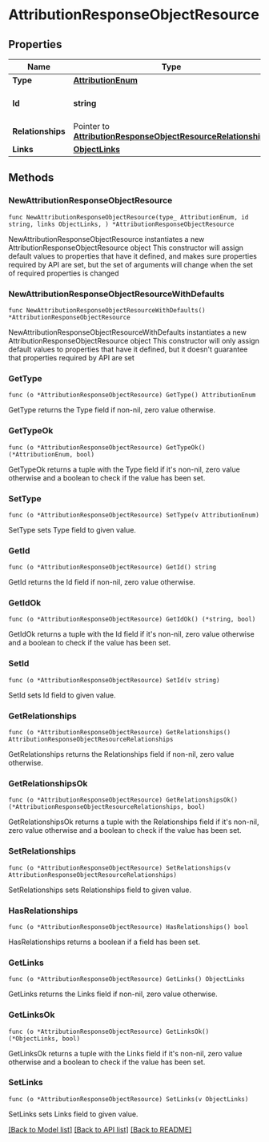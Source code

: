 # AttributionResponseObjectResource

## Properties

Name | Type | Description | Notes
------------ | ------------- | ------------- | -------------
**Type** | [**AttributionEnum**](AttributionEnum.md) |  | 
**Id** | **string** | The ID of the attribution | 
**Relationships** | Pointer to [**AttributionResponseObjectResourceRelationships**](AttributionResponseObjectResourceRelationships.md) |  | [optional] 
**Links** | [**ObjectLinks**](ObjectLinks.md) |  | 

## Methods

### NewAttributionResponseObjectResource

`func NewAttributionResponseObjectResource(type_ AttributionEnum, id string, links ObjectLinks, ) *AttributionResponseObjectResource`

NewAttributionResponseObjectResource instantiates a new AttributionResponseObjectResource object
This constructor will assign default values to properties that have it defined,
and makes sure properties required by API are set, but the set of arguments
will change when the set of required properties is changed

### NewAttributionResponseObjectResourceWithDefaults

`func NewAttributionResponseObjectResourceWithDefaults() *AttributionResponseObjectResource`

NewAttributionResponseObjectResourceWithDefaults instantiates a new AttributionResponseObjectResource object
This constructor will only assign default values to properties that have it defined,
but it doesn't guarantee that properties required by API are set

### GetType

`func (o *AttributionResponseObjectResource) GetType() AttributionEnum`

GetType returns the Type field if non-nil, zero value otherwise.

### GetTypeOk

`func (o *AttributionResponseObjectResource) GetTypeOk() (*AttributionEnum, bool)`

GetTypeOk returns a tuple with the Type field if it's non-nil, zero value otherwise
and a boolean to check if the value has been set.

### SetType

`func (o *AttributionResponseObjectResource) SetType(v AttributionEnum)`

SetType sets Type field to given value.


### GetId

`func (o *AttributionResponseObjectResource) GetId() string`

GetId returns the Id field if non-nil, zero value otherwise.

### GetIdOk

`func (o *AttributionResponseObjectResource) GetIdOk() (*string, bool)`

GetIdOk returns a tuple with the Id field if it's non-nil, zero value otherwise
and a boolean to check if the value has been set.

### SetId

`func (o *AttributionResponseObjectResource) SetId(v string)`

SetId sets Id field to given value.


### GetRelationships

`func (o *AttributionResponseObjectResource) GetRelationships() AttributionResponseObjectResourceRelationships`

GetRelationships returns the Relationships field if non-nil, zero value otherwise.

### GetRelationshipsOk

`func (o *AttributionResponseObjectResource) GetRelationshipsOk() (*AttributionResponseObjectResourceRelationships, bool)`

GetRelationshipsOk returns a tuple with the Relationships field if it's non-nil, zero value otherwise
and a boolean to check if the value has been set.

### SetRelationships

`func (o *AttributionResponseObjectResource) SetRelationships(v AttributionResponseObjectResourceRelationships)`

SetRelationships sets Relationships field to given value.

### HasRelationships

`func (o *AttributionResponseObjectResource) HasRelationships() bool`

HasRelationships returns a boolean if a field has been set.

### GetLinks

`func (o *AttributionResponseObjectResource) GetLinks() ObjectLinks`

GetLinks returns the Links field if non-nil, zero value otherwise.

### GetLinksOk

`func (o *AttributionResponseObjectResource) GetLinksOk() (*ObjectLinks, bool)`

GetLinksOk returns a tuple with the Links field if it's non-nil, zero value otherwise
and a boolean to check if the value has been set.

### SetLinks

`func (o *AttributionResponseObjectResource) SetLinks(v ObjectLinks)`

SetLinks sets Links field to given value.



[[Back to Model list]](../README.md#documentation-for-models) [[Back to API list]](../README.md#documentation-for-api-endpoints) [[Back to README]](../README.md)


